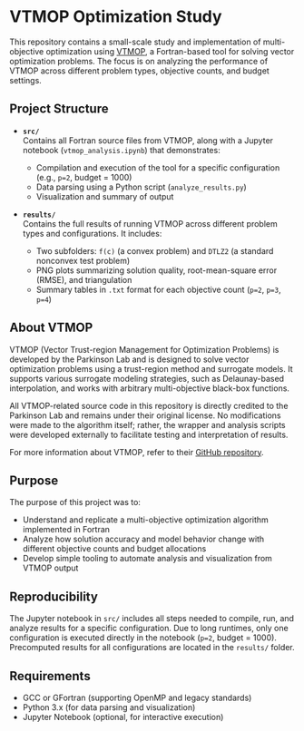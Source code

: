 # VTMOP Optimization Study

This repository contains a small-scale study and implementation of multi-objective optimization using [VTMOP](https://github.com/ParkinsonLab/vtmop), a Fortran-based tool for solving vector optimization problems. The focus is on analyzing the performance of VTMOP across different problem types, objective counts, and budget settings.

## Project Structure

- **`src/`**  
  Contains all Fortran source files from VTMOP, along with a Jupyter notebook (`vtmop_analysis.ipynb`) that demonstrates:
  - Compilation and execution of the tool for a specific configuration (e.g., `p=2`, budget = 1000)
  - Data parsing using a Python script (`analyze_results.py`)
  - Visualization and summary of output

- **`results/`**  
  Contains the full results of running VTMOP across different problem types and configurations. It includes:
  - Two subfolders: `f(c)` (a convex problem) and `DTLZ2` (a standard nonconvex test problem)
  - PNG plots summarizing solution quality, root-mean-square error (RMSE), and triangulation
  - Summary tables in `.txt` format for each objective count (`p=2`, `p=3`, `p=4`)

## About VTMOP

VTMOP (Vector Trust-region Management for Optimization Problems) is developed by the Parkinson Lab and is designed to solve vector optimization problems using a trust-region method and surrogate models. It supports various surrogate modeling strategies, such as Delaunay-based interpolation, and works with arbitrary multi-objective black-box functions.

All VTMOP-related source code in this repository is directly credited to the Parkinson Lab and remains under their original license. No modifications were made to the algorithm itself; rather, the wrapper and analysis scripts were developed externally to facilitate testing and interpretation of results.

For more information about VTMOP, refer to their [GitHub repository](https://github.com/ParkinsonLab/vtmop).

## Purpose

The purpose of this project was to:

- Understand and replicate a multi-objective optimization algorithm implemented in Fortran
- Analyze how solution accuracy and model behavior change with different objective counts and budget allocations
- Develop simple tooling to automate analysis and visualization from VTMOP output

## Reproducibility

The Jupyter notebook in `src/` includes all steps needed to compile, run, and analyze results for a specific configuration. Due to long runtimes, only one configuration is executed directly in the notebook (`p=2`, budget = 1000). Precomputed results for all configurations are located in the `results/` folder.

## Requirements

- GCC or GFortran (supporting OpenMP and legacy standards)
- Python 3.x (for data parsing and visualization)
- Jupyter Notebook (optional, for interactive execution)
